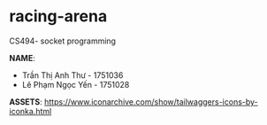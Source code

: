 # racing-arena
CS494- socket programming

**NAME**:
* Trần Thị Anh Thư - 1751036
* Lê Phạm Ngọc Yến - 1751028

**ASSETS**: https://www.iconarchive.com/show/tailwaggers-icons-by-iconka.html